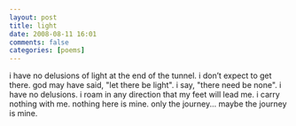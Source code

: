 ```yaml
---
layout: post
title: light
date: 2008-08-11 16:01
comments: false
categories: [poems]
---
```


i have no delusions
of light at the end of the tunnel.
i don’t expect to get there.
god may have said,
"let there be light".
i say, "there need be none".
i have no delusions.
i roam in any direction
that my feet will lead me.
i carry nothing with me.
nothing here is mine.
only the journey...
maybe the journey is mine.
